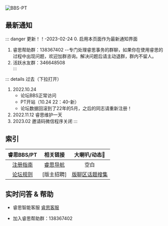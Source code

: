 ![BBS-PT](https://res.xdrs.site/help.xdrs.site/images/BBS-PT.png)
## 最新通知
::: danger 更新！！-2023-02-24
0. 启用本页面作为最新通知界面   
1. 睿思帮助群：138367402  --专门处理睿思事务的群聊，如果你在使用睿思的过程中出现问题，欢迎加群咨询。解决问题后请主动退群，群内不留人。
2. 活跃水友群：346648508  
:::

::: details 过去（下拉打开）
1. 2022.10.24 
    - 论坛BBS正常访问
    - PT开站（10.24 22：40-新）
    - 论坛数据回滚到了22年的5月，之后的同志请重新注册！
2. 2022.11.12 睿思维护一天
3. 2023.02  邀请码微信程序关闭
:::

## 索引

|   睿思BBS/PT      |    相关链接  | 大喇叭/动态🔔  |
| :-------------: |:-------------:| :-----:|
| [注册指南](./register.html "注册指南")    | [睿思导航](nav.xdrs.site "睿思导航") | 空白     |
|  [论坛规则](./rules.html "论坛规则")   | [版主招聘] |   [版聊区话题搜集](./banLiao.md)  |







## 实时问答 & 帮助

* 睿思智能客服 [睿思客服](https://yzf.qq.com/xv/web/static/chat/index.html?sign=37ef9b97d02002c7244096ed4ee8b934a7094a639df787f6c31e6badbb9c22acfd4911bc546db6db7caba8cfd8b8946c0461abca)

* 加入睿思帮助群：138367402